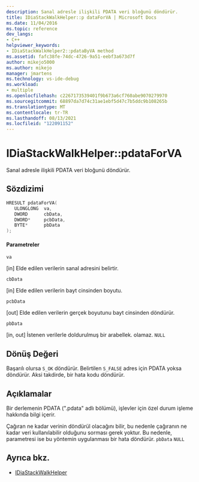 ```yaml
---
description: Sanal adresle ilişkili PDATA veri bloğunü döndürür.
title: IDiaStackWalkHelper::p dataForVA | Microsoft Docs
ms.date: 11/04/2016
ms.topic: reference
dev_langs:
- C++
helpviewer_keywords:
- IDiaStackWalkHelper2::pdataByVA method
ms.assetid: fafc38fe-74dc-4726-9a51-eebf3a673d7f
author: mikejo5000
ms.author: mikejo
manager: jmartens
ms.technology: vs-ide-debug
ms.workload:
- multiple
ms.openlocfilehash: c2267173539401f9b673a6cf760abe9070279970
ms.sourcegitcommit: 68897da7d74c31ae1ebf5d47c7b5ddc9b108265b
ms.translationtype: MT
ms.contentlocale: tr-TR
ms.lasthandoff: 08/13/2021
ms.locfileid: "122091152"
---
```

# <a name="idiastackwalkhelperpdataforva"></a>IDiaStackWalkHelper::pdataForVA
Sanal adresle ilişkili PDATA veri bloğunü döndürür.

## <a name="syntax"></a>Sözdizimi

```C++
HRESULT pdataForVA( 
   ULONGLONG  va,
   DWORD      cbData,
   DWORD*     pcbData,
   BYTE*      pbData
);
```

#### <a name="parameters"></a>Parametreler
 `va`

[in] Elde edilen verilerin sanal adresini belirtir.

 `cbData`

[in] Elde edilen verilerin bayt cinsinden boyutu.

 `pcbData`

[out] Elde edilen verilerin gerçek boyutunu bayt cinsinden döndürür.

 `pbData`

[in, out] İstenen verilerle doldurulmuş bir arabellek. olamaz. `NULL`

## <a name="return-value"></a>Dönüş Değeri
 Başarılı olursa `S_OK` döndürür. Belirtilen `S_FALSE` adres için PDATA yoksa döndürür. Aksi takdirde, bir hata kodu döndürür.

## <a name="remarks"></a>Açıklamalar
 Bir derlemenin PDATA (".pdata" adlı bölümü), işlevler için özel durum işleme hakkında bilgi içerir.

 Çağıran ne kadar verinin döndürül olacağını bilir, bu nedenle çağıranın ne kadar veri kullanılabilir olduğunu sorması gerek yoktur. Bu nedenle, parametresi ise bu yöntemin uygulanması bir hata döndürür. `pbData` `NULL`

## <a name="see-also"></a>Ayrıca bkz.
- [IDiaStackWalkHelper](../../debugger/debug-interface-access/idiastackwalkhelper.md)
